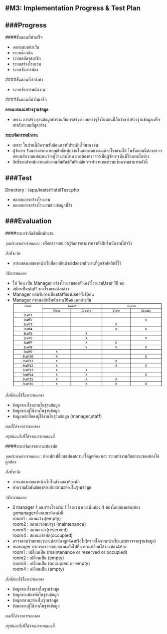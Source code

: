 #M3: Implementation Progress & Test Plan
--------------------------
###Progress
--------------------------
####ขั้นตอนที่ทำเสร็จ
- ออกแบบหน้าเว็บ  
- ระบบล๊อกอิน  
- ระบบสมัครสมาชิก  
- ระบบสร้างโรงแรม  
- ระบบจัดการห้อง  

####ขั้นตอนที่กำลังทำ  
- ระบบจัดการพนักงาน  

####ขั้นตอนที่ทำไม่เสร็จ  

**ออกแบบและสร้างฐานข้อมูล**  
- เพราะ การสร้างฐานข้อมูลทำร่วมกับการสร้างระบบต่างๆซึ่งในตอนนี้ถือว่าการสร้างฐานข้อมูลเสร็จเท่ากับระบบที่ถูกสร้าง  

**ระบบจัดการพนักงาน**  
- เพราะ ในส่วนนี้มีความซับซ้อนกว่าที่ประเมินไว้มาก เช่น  
- ผู้จัดการ 1คนสามารถควบคุมสิทธิ์พนักงานในแต่ละคนของแต่ละโรงแรมได้
  ในขั้นตอนนี้ต้องตรวจสอบพนักงานแต่ละคนว่าอยู่โรงแรมไหน และต้องตรวจว่าเป็นผู้จัดการนั้นมีโรงแรมใดบ้าง    
- สิทธิ์ของตัวพนักงานแต่ละคนสัมพันธ์กับฟังค์ชันการทำงานของระบบซึ่งความสามารถดังนี้    

###Test 
--------------------------
Directory : /app/tests/HotelTest.php
- ทดสอบการสร้างโรงแรม
- ทดสอบการสร้างโรงแรมด้วยข้อมูลที่ซ้ำ

###Evaluation
--------------------------

####ระบบจำกัดสิทธิ์พนักงาน

*จุดประสงค์การทดลอง* : เพื่อตรวจสอบว่าผู้จัดการสามารถจำกัดสิทธิ์พนักงานได้จริง  

*สิ่งที่จะวัด*
- การแสดงผลของหน้าเว็บที่ลอกอินด้วยidของพนักงานที่ถูกจำกัดสิทธิ์ไว้  

*วิธีการทดลอง*
- ให้ 1คน เป็น Manager สร้างโรงแรมของตัวเอง1โรงแรมUser 16 คน  
- สมัครเป็นstaff ของโรงแรมดังกล่าว  
- Manager ตอบรับการเป็นstaffของuserทั้ง16คน  
- Manager กำหนดสิทธิ์พนักงาน16คนแตกต่างกัน  
![Table staff test](https://github.com/CE-KMITL-OOAD-2014/hotel-management-system/blob/master/images/table-staff-test.JPG)  

*สิ่งที่ต้องใช้ในการทดลอง*  
- ข้อมูลของโรมแรมในฐานข้อมูล    
- ข้อมูลของผู้ใช้งานในฐานข้อมูล    
- ข้อมูลหน้าที่ของผู้ใช้งานในฐานข้อมูล (manager,staff)  

*ผลที่ได้จากการทดลอง*  

*สรุปและสิ่งที่ได้จากการทดลองนี้*  

####ระบบจัดการสถานะห้องพัก  

*จุดประสงค์การทดลอง* : ห้องพักเปลี่ยนแปลงสถานะได้ถูกต้อง และ ระบบทำงานกับสถานะของห้องได้ถูกต้อง    

*สิ่งที่จะวัด*  
- การแสดงผลของหน้าเว็บในส่วนของห้องพัก  
- ค่าความสัมพันธ์ของห้องกับสถานะห้องในฐานข้อมูล  

*วิธีการทดลอง*  
- มี manager 1 คนสร้างโรงแรม 1 โรงแรม และเพิ่มห้อง 4 ห้องโดยห้องแต่ละห้องถูกmanagerตั้งสถานะห้องดังนี้  
room1 : สถานะว่าง(empty)  
room2 : สถานะซ่อมบำรุง (maintenance)  
room3 : สถานะจอง(reserved)  
room4 : สถานะเข้าพัก(occupied)  
- ตรวจสอบว่าสถานะของแต่ละห้องถูกต้องหรือไม่(ตรวจได้จากหน้าเว็บและตรวจจากฐานข้อมูล)  
- manager ทำการตรวจสอบสถานะถัดไปที่ควรจะเปลี่ยนได้ของห้อง4ห้อง  
room1 : เปลี่ยนเป็น (maintenance or reserved or occupied)  
room2 : เปลี่ยนเป็น (empty)  
room3 : เปลี่ยนเป็น (occupied or empty)  
room4 : เปลี่ยนเป็น (empty)  

*สิ่งที่ต้องใช้ในการทดลอง*  
- ข้อมูลของโรงแรมในฐานข้อมูล   
- ข้อมูลของห้องพักในฐานข้อมูล  
- ข้อมุลสถานะห้องในฐานข้อมูล  
- ข้อมลของผู้ใช้งานในฐานข้อมูล  

*ผลที่ได้จากการทดลอง*

*สรุปและสิ่งที่ได้จากการทดลองนี้*
